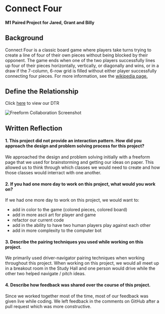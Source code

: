 # Connect Four
#### M1 Paired Project for Jared, Grant and Billy

## Background
Connect Four is a classic board game where players take turns trying to create a line of four of their own pieces without being blocked by their opponent. The game ends when one of the two players successfully lines up four of their pieces horizontally, vertically, or diagonally and wins, or in a draw if the 7-column, 6-row grid is filled without either player successfully connecting four pieces. For more information, see the [wikipedia page.](https://en.wikipedia.org/wiki/Connect_Four)

## Define the Relationship
Click [here](https://docs.google.com/document/d/1PoO11jP4w_6_PDE6iA2xUt1byjFnKn1iTOVzOwEFruo/edit) to view our DTR

![Freeform Collaboration Screenshot](https://gist.github.com/assets/142369918/4ddecdc8-20bb-4737-9dfc-6173470a2b00)

## Written Reflection

#### 1. This project did not provide an interaction pattern. How did you approach the design and problem solving process for this project?

We approached the design and problem solving initially with a freeform page that we used for brainstorming and getting our ideas on paper. This allowed us to think through which classes we would need to create and how those classes would interract with one another.

#### 2. If you had one more day to work on this project, what would you work on?

If we had one more day to work on this project, we would want to:

- add in color to the game (colored pieces, colored board)
- add in more ascii art for player and game
- refactor our current code
- add in the ability to have two human players play against each other
- add in more complexity to the computer bot

#### 3. Describe the pairing techniques you used while working on this project.

We primarily used driver-navigator pairing techniques when working throughout this project. When working on this project, we would all meet up in a breakout room in the Study Hall and one person would drive while the other two helped navigate / pitch ideas.

#### 4. Describe how feedback was shared over the course of this project.

Since we worked together most of the time, most of our feedback was given live while coding. We left feedback in the comments on GitHub after a pull request which was more constructive.